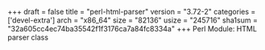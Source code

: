 +++
draft = false
title = "perl-html-parser"
version = "3.72-2"
categories = ['devel-extra']
arch = "x86_64"
size = "82136"
usize = "245716"
sha1sum = "32a605cc4ec74ba35542f1f3176ca7a84fc8334a"
+++
Perl Module: HTML parser class